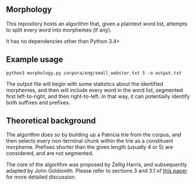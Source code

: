 ## Morphology

This repository hosts an algorithm that, given a plaintext word list,
attempts to split every word into morphemes (if any). 

It has no dependencies other than Python 3.4+

## Example usage

```python3 morphology.py corpora/eng/small_webster.txt 5 -o output.txt```

The output file will begin with some statistics about the identified morphemes,
and then will include every word in the word list, segmented first left-to-right,
and then right-to-left. In that way, it can potentially identify both suffixes and prefixes. 

## Theoretical background

The algorithm does so by building up a Patricia trie from the corpus,
and then selects every non-terminal chunk within the trie as a constituent morpheme.
Prefixes shorter than the given length (usually 4 or 5) are considered, 
and are not segmented.

The core of the algorithm was proposed by Zellig Harris, and subsequently adapted 
by John Goldsmith. Please refer to sections 3 and 3.1 of 
[this paper](https://people.cs.uchicago.edu/~jagoldsm/Papers/algorithm.pdf)
for more detailed discussion.



